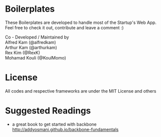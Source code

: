 Boilerplates
=============
These Boilerplates are developed to handle most of the Startup's Web App.  Feel free to check it out, contribute and leave a comment :)

Co - Developed / Maintained by<br>
Alfred Kam (@alfredkam) <br>
Arthur Kam (@arthurkam) <br>
Rex Kim (@RexK) <br>
Mohamad Kouli (@KoulMomo) <br>


License
======
All codes and respective frameworks are under the MIT License and others

Suggested Readings
======
- a great book to get started with backbone<br>
http://addyosmani.github.io/backbone-fundamentals
